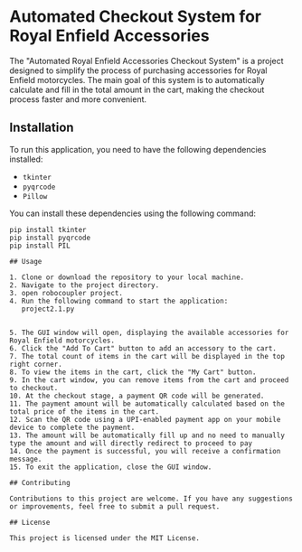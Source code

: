 # Automated Checkout System for Royal Enfield Accessories

The "Automated Royal Enfield Accessories Checkout System" is a project designed to simplify the process of purchasing accessories for Royal Enfield motorcycles. The main goal of this system is to automatically calculate and fill in the total amount in the cart, making the checkout process faster and more convenient.

## Installation

To run this application, you need to have the following dependencies installed:

- `tkinter`
- `pyqrcode`
- `Pillow`

You can install these dependencies using the following command:

```shell
pip install tkinter
pip install pyqrcode
pip install PIL

## Usage

1. Clone or download the repository to your local machine.
2. Navigate to the project directory.
3. open robocoupler project.
4. Run the following command to start the application:
   project2.1.py


5. The GUI window will open, displaying the available accessories for Royal Enfield motorcycles.
6. Click the "Add To Cart" button to add an accessory to the cart.
7. The total count of items in the cart will be displayed in the top right corner.
8. To view the items in the cart, click the "My Cart" button.
9. In the cart window, you can remove items from the cart and proceed to checkout.
10. At the checkout stage, a payment QR code will be generated.
11. The payment amount will be automatically calculated based on the total price of the items in the cart.
12. Scan the QR code using a UPI-enabled payment app on your mobile device to complete the payment.
13. The amount will be automatically fill up and no need to manually type the amount and will directly redirect to proceed to pay
14. Once the payment is successful, you will receive a confirmation message.
15. To exit the application, close the GUI window.

## Contributing

Contributions to this project are welcome. If you have any suggestions or improvements, feel free to submit a pull request.

## License

This project is licensed under the MIT License. 
